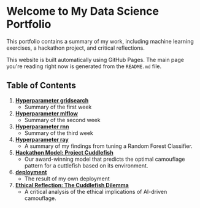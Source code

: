 # Welcome to My Data Science Portfolio

This portfolio contains a summary of my work, including machine learning exercises, a hackathon project, and critical reflections.

This website is built automatically using GitHub Pages. The main page you're reading right now is generated from the `README.md` file.

## Table of Contents

1. **[Hyperparameter gridsearch](./1-hypertuning-gridsearch/summary.md)**
    * Summary of the first week
2. **[Hyperparameter mlflow](./2-hypertuning-mlflow/summary.md)**
    * Summary of the second week
3. **[Hyperparameter rnn](./3-hypertuning-rnn/summary.md)**
    * Summary of the third week
4. **[Hyperparameter ray](./4-hypertuning-ray/summary.md)**
    * A summary of my findings from tuning a Random Forest Classifier.
5. **[Hackathon Model: Project Cuddlefish](./6-hackathon/project_cuddlefish.md)**
    * Our award-winning model that predicts the optimal camouflage pattern for a cuttlefish based on its environment.
6. **[deployment](./5-deployment/summary.md)**
    * The result of my own deployment
7. **[Ethical Reflection: The Cuddlefish Dilemma](./7-ethics/summary.md)**
    * A critical analysis of the ethical implications of AI-driven camouflage.

